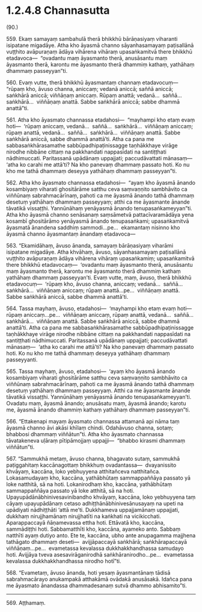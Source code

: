 # 1.2.4.8 Channasutta

(90.)

559\. Ekaṃ samayaṃ sambahulā therā bhikkhū bārāṇasiyaṃ viharanti isipatane migadāye. Atha kho āyasmā channo sāyanhasamayaṃ paṭisallānā vuṭṭhito avāpuraṇaṃ ādāya vihārena vihāraṃ upasaṅkamitvā there bhikkhū etadavoca—  “ovadantu maṃ āyasmanto therā, anusāsantu maṃ āyasmanto therā, karontu me āyasmanto therā dhammiṃ kathaṃ, yathāhaṃ dhammaṃ passeyyan”ti.

560\. Evaṃ vutte, therā bhikkhū āyasmantaṃ channaṃ etadavocuṃ—  “rūpaṃ kho, āvuso channa, aniccaṃ; vedanā aniccā; saññā aniccā; saṅkhārā aniccā; viññāṇaṃ aniccaṃ. Rūpaṃ anattā; vedanā…  saññā…  saṅkhārā…  viññāṇaṃ anattā. Sabbe saṅkhārā aniccā; sabbe dhammā anattā”ti.

561\. Atha kho āyasmato channassa etadahosi—  “mayhampi kho etaṃ evaṃ hoti—  ‘rūpaṃ aniccaṃ, vedanā…  saññā…  saṅkhārā…  viññāṇaṃ aniccaṃ; rūpaṃ anattā, vedanā…  saññā…  saṅkhārā…  viññāṇaṃ anattā. Sabbe saṅkhārā aniccā, sabbe dhammā anattā’ti. Atha ca pana me sabbasaṅkhārasamathe sabbūpadhipaṭinissagge taṇhākkhaye virāge nirodhe nibbāne cittaṃ na pakkhandati nappasīdati na santiṭṭhati nādhimuccati. Paritassanā upādānaṃ uppajjati; paccudāvattati mānasaṃ—  ‘atha ko carahi me attā’ti? Na kho panevaṃ dhammaṃ passato hoti. Ko nu kho me tathā dhammaṃ deseyya yathāhaṃ dhammaṃ passeyyan”ti.

562\. Atha kho āyasmato channassa etadahosi—  “ayaṃ kho āyasmā ānando kosambiyaṃ viharati ghositārāme satthu ceva saṃvaṇṇito sambhāvito ca viññūnaṃ sabrahmacārīnaṃ, pahoti ca me āyasmā ānando tathā dhammaṃ desetuṃ yathāhaṃ dhammaṃ passeyyaṃ; atthi ca me āyasmante ānande tāvatikā vissaṭṭhi. Yannūnāhaṃ yenāyasmā ānando tenupasaṅkameyyan”ti. Atha kho āyasmā channo senāsanaṃ saṃsāmetvā pattacīvaramādāya yena kosambī ghositārāmo yenāyasmā ānando tenupasaṅkami; upasaṅkamitvā āyasmatā ānandena saddhiṃ sammodi…pe…  ekamantaṃ nisinno kho āyasmā channo āyasmantaṃ ānandaṃ etadavoca—

563\. “Ekamidāhaṃ, āvuso ānanda, samayaṃ bārāṇasiyaṃ viharāmi isipatane migadāye. Atha khvāhaṃ, āvuso, sāyanhasamayaṃ paṭisallānā vuṭṭhito avāpuraṇaṃ ādāya vihārena vihāraṃ upasaṅkamiṃ; upasaṅkamitvā there bhikkhū etadavocaṃ—  ‘ovadantu maṃ āyasmanto therā, anusāsantu maṃ āyasmanto therā, karontu me āyasmanto therā dhammiṃ kathaṃ yathāhaṃ dhammaṃ passeyyan’ti. Evaṃ vutte, maṃ, āvuso, therā bhikkhū etadavocuṃ—  ‘rūpaṃ kho, āvuso channa, aniccaṃ; vedanā…  saññā…  saṅkhārā…  viññāṇaṃ aniccaṃ; rūpaṃ anattā…pe…  viññāṇaṃ anattā. Sabbe saṅkhārā aniccā, sabbe dhammā anattā’ti.

564\. Tassa mayhaṃ, āvuso, etadahosi—  ‘mayhampi kho etaṃ evaṃ hoti—  rūpaṃ aniccaṃ…pe…  viññāṇaṃ aniccaṃ, rūpaṃ anattā, vedanā…  saññā…  saṅkhārā…  viññāṇaṃ anattā. Sabbe saṅkhārā aniccā, sabbe dhammā anattā’ti. Atha ca pana me sabbasaṅkhārasamathe sabbūpadhipaṭinissagge taṇhākkhaye virāge nirodhe nibbāne cittaṃ na pakkhandati nappasīdati na santiṭṭhati nādhimuccati. Paritassanā upādānaṃ uppajjati; paccudāvattati mānasaṃ—  ‘atha ko carahi me attā’ti? Na kho panevaṃ dhammaṃ passato hoti. Ko nu kho me tathā dhammaṃ deseyya yathāhaṃ dhammaṃ passeyyanti.

565\. Tassa mayhaṃ, āvuso, etadahosi—  ‘ayaṃ kho āyasmā ānando kosambiyaṃ viharati ghositārāme satthu ceva saṃvaṇṇito sambhāvito ca viññūnaṃ sabrahmacārīnaṃ, pahoti ca me āyasmā ānando tathā dhammaṃ desetuṃ yathāhaṃ dhammaṃ passeyyaṃ. Atthi ca me āyasmante ānande tāvatikā vissaṭṭhi. Yannūnāhaṃ yenāyasmā ānando tenupasaṅkameyyan’ti. Ovadatu maṃ, āyasmā ānando; anusāsatu maṃ, āyasmā ānando; karotu me, āyasmā ānando dhammiṃ kathaṃ yathāhaṃ dhammaṃ passeyyan”ti.

566\. “Ettakenapi mayaṃ āyasmato channassa attamanā api nāma taṃ āyasmā channo āvi akāsi khīlaṃ chindi. Odahāvuso channa, sotaṃ; bhabbosi dhammaṃ viññātun”ti. Atha kho āyasmato channassa tāvatakeneva uḷāraṃ pītipāmojjaṃ uppajji—  “bhabbo kirasmi dhammaṃ viññātun”ti.

567\. “Sammukhā metaṃ, āvuso channa, bhagavato sutaṃ, sammukhā paṭiggahitaṃ kaccānagottaṃ bhikkhuṃ ovadantassa—  dvayanissito khvāyaṃ, kaccāna, loko yebhuyyena atthitañceva natthitañca. Lokasamudayaṃ kho, kaccāna, yathābhūtaṃ sammappaññāya passato yā loke natthitā, sā na hoti. Lokanirodhaṃ kho, kaccāna, yathābhūtaṃ sammappaññāya passato yā loke atthitā, sā na hoti. Upayupādānābhinivesavinibandho khvāyaṃ, kaccāna, loko yebhuyyena taṃ cāyaṃ upayupādānaṃ cetaso adhiṭṭhānābhinivesānusayaṃ na upeti na upādiyati nādhiṭṭhāti ‘attā me’ti. Dukkhameva uppajjamānaṃ uppajjati, dukkhaṃ nirujjhamānaṃ nirujjhatīti na kaṅkhati na vicikicchati. Aparappaccayā ñāṇamevassa ettha hoti. Ettāvatā kho, kaccāna, sammādiṭṭhi hoti. Sabbamatthīti kho, kaccāna, ayameko anto. Sabbaṃ natthīti ayaṃ dutiyo anto. Ete te, kaccāna, ubho ante anupagamma majjhena tathāgato dhammaṃ deseti—  avijjāpaccayā saṅkhārā; saṅkhārapaccayā viññāṇaṃ…pe…  evametassa kevalassa dukkhakkhandhassa samudayo hoti. Avijjāya tveva asesavirāganirodhā saṅkhāranirodho…pe…  evametassa kevalassa dukkhakkhandhassa nirodho hotī”ti.

568\. “Evametaṃ, āvuso ānanda, hoti yesaṃ āyasmantānaṃ tādisā sabrahmacārayo anukampakā atthakāmā ovādakā anusāsakā. Idañca pana me āyasmato ānandassa dhammadesanaṃ sutvā dhammo abhisamito”ti.

---

569\. Aṭṭhamaṃ.
